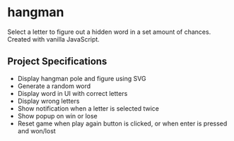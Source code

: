 # hangman

Select a letter to figure out a hidden word in a set amount of chances. Created with vanilla JavaScript.

## Project Specifications

- Display hangman pole and figure using SVG
- Generate a random word
- Display word in UI with correct letters
- Display wrong letters
- Show notification when a letter is selected twice
- Show popup on win or lose
- Reset game when play again button is clicked, or when enter is pressed and won/lost
